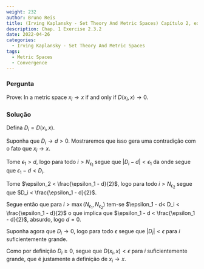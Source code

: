 ```yaml
---
weight: 232
author: Bruno Reis
title: (Irving Kaplansky - Set Theory And Metric Spaces) Capítulo 2, exercício 2.3.2
description: Chap. 1 Exercise 2.3.2
date: 2022-04-26
categories:
  - Irving Kaplansky - Set Theory And Metric Spaces
tags:
  - Metric Spaces
  - Convergence
---
```

### Pergunta
Prove: In a metric space $x_i \rightarrow x$ if and only if $D(x_i,x) \rightarrow 0$.

### Solução
Defina $D_i = D(x_i,x)$.

Suponha que $D_i \rightarrow d > 0$. Mostraremos que isso gera uma contradição com o fato que $x_i \rightarrow x$.

Tome $\epsilon_1 > d$, logo para todo $i > N_{\epsilon_1}$ segue que $|D_i - d| < \epsilon_1$ da onde segue que $\epsilon_1 - d < D_i$.

Tome $\epsilon_2 < \frac{\epsilon_1 - d}{2}$, logo para todo $i > N_{\epsilon_2}$ segue que $D_i < \frac{\epsilon_1 - d}{2}$.

Segue então que para $i > \max(N_{\epsilon_1}, N_{\epsilon_2})$ tem-se $\epsilon_1 - d< D_i < \frac{\epsilon_1 - d}{2}$ o que implica que $\epsilon_1 - d < \frac{\epsilon_1 - d}{2}$, absurdo, logo $d = 0$.

Suponha agora que $D_i \rightarrow 0$, logo para todo $\epsilon$ segue que $|D_i| < \epsilon$ para $i$ suficientemente grande. 

Como por definição $D_i \geq 0$, segue que $D(x_i,x) < \epsilon$ para $i$ suficientemente grande, que é justamente a definição de $x_i \rightarrow x$.